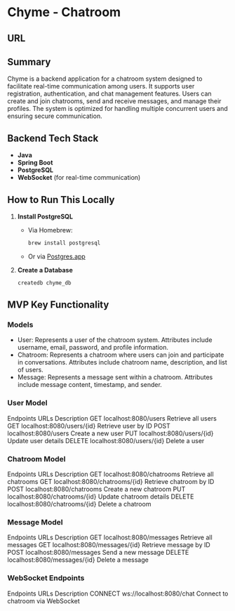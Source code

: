 # Chyme - Chatroom
## URL

## Summary

Chyme is a backend application for a chatroom system designed to facilitate real-time communication among users. It supports user registration, authentication, and chat management features. Users can create and join chatrooms, send and receive messages, and manage their profiles. The system is optimized for handling multiple concurrent users and ensuring secure communication.

## Backend Tech Stack

- **Java**
- **Spring Boot**
- **PostgreSQL**
- **WebSocket** (for real-time communication)

## How to Run This Locally

1. **Install PostgreSQL**
   - Via Homebrew:
     ```sh
     brew install postgresql
     ```
   - Or via [Postgres.app](https://postgresapp.com)

2. **Create a Database**
   ```sh
   createdb chyme_db

## MVP Key Functionality

### Models

- User: Represents a user of the chatroom system. Attributes include username, email, password, and profile information.
- Chatroom: Represents a chatroom where users can join and participate in conversations. Attributes include chatroom name, description, and list of users.
- Message: Represents a message sent within a chatroom. Attributes include message content, timestamp, and sender.

### User Model
Endpoints	URLs	Description
GET	localhost:8080/users	Retrieve all users
GET	localhost:8080/users/{id}	Retrieve user by ID
POST	localhost:8080/users	Create a new user
PUT	localhost:8080/users/{id}	Update user details
DELETE	localhost:8080/users/{id}	Delete a user

### Chatroom Model
Endpoints	URLs	Description
GET	localhost:8080/chatrooms	Retrieve all chatrooms
GET	localhost:8080/chatrooms/{id}	Retrieve chatroom by ID
POST	localhost:8080/chatrooms	Create a new chatroom
PUT	localhost:8080/chatrooms/{id}	Update chatroom details
DELETE	localhost:8080/chatrooms/{id}	Delete a chatroom

### Message Model
Endpoints	URLs	Description
GET	localhost:8080/messages	Retrieve all messages
GET	localhost:8080/messages/{id}	Retrieve message by ID
POST	localhost:8080/messages	Send a new message
DELETE	localhost:8080/messages/{id}	Delete a message

### WebSocket Endpoints
Endpoints	URLs	Description
CONNECT	ws://localhost:8080/chat	Connect to chatroom via WebSocket

